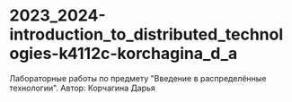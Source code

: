 # 2023_2024-introduction_to_distributed_technologies-k4112c-korchagina_d_a

Лабораторные работы по предмету "Введение в распределённые технологии".
Автор: Корчагина Дарья
